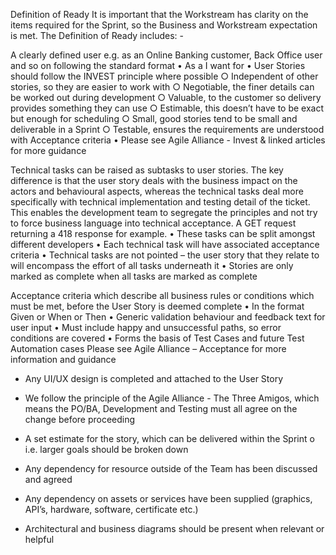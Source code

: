 Definition of Ready
It is important that the Workstream has clarity on the items required for the Sprint, so the
 Business and Workstream expectation is met. The Definition of Ready includes: -

A clearly defined user e.g. as an Online Banking customer, Back Office user and so on
 following the standard format
	• As a <Type of User> I want <some goal> for <some reason>
	• User Stories should follow the INVEST principle where possible
		○ Independent of other stories, so they are easier to work with
		○ Negotiable, the finer details can be worked out during development
		○ Valuable, to the customer so delivery provides something they can use
		○ Estimable, this doesn’t have to be exact but enough for scheduling
		○ Small, good stories tend to be small and deliverable in a Sprint
		○ Testable, ensures the requirements are understood with Acceptance criteria
	• Please see Agile Alliance - Invest & linked articles for more guidance

Technical tasks can be raised as subtasks to user stories. The key difference is that the user story deals with the business impact on the actors and behavioural aspects, whereas the technical tasks deal more specifically with technical implementation and testing detail of the ticket. This enables the development team to segregate the principles and not try to force business language into technical acceptance. A GET request returning a 418 response for example.
	• These tasks can be split amongst different developers
	• Each technical task will have associated acceptance criteria
	• Technical tasks are not pointed – the user story that they relate to will encompass the effort of all tasks underneath it
	• Stories are only marked as complete when all tasks are marked as complete

Acceptance criteria which describe all business rules or conditions which must be met, before the User Story is deemed complete
	• In the format Given or When or Then
	• Generic validation behaviour and feedback text for user input
	• Must include happy and unsuccessful paths, so error conditions are covered
	• Forms the basis of Test Cases and future Test Automation cases
Please see Agile Alliance – Acceptance for more information and guidance

  - Any UI/UX design is completed and attached to the User Story

  - We follow the principle of the Agile Alliance - The Three Amigos, which means the
 PO/BA, Development and Testing must all agree on the change before proceeding

  - A set estimate for the story, which can be delivered within the Sprint
     o i.e. larger goals should be broken down

  - Any dependency for resource outside of the Team has been discussed and agreed

  - Any dependency on assets or services have been supplied (graphics, API’s,
 hardware, software, certificate etc.)

  - Architectural and business diagrams should be present when relevant or helpful
